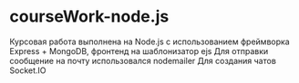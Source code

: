 # courseWork-node.js
Курсовая работа выполнена на Node.js с использованием фреймворка Express + MongoDB, фронтенд на шаблонизатор ejs 
Для отправки сообщение на почту использовался nodemailer
Для создания чатов Socket.IO
